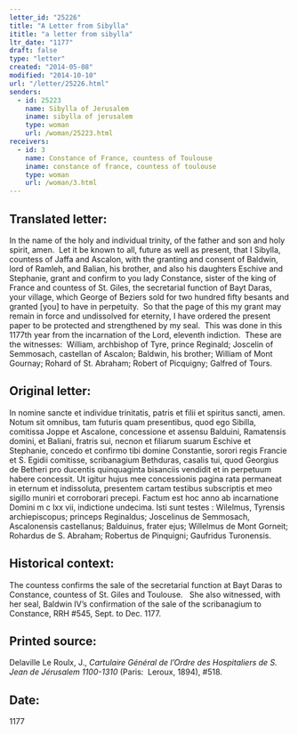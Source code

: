 ```yaml
---
letter_id: "25226"
title: "A Letter from Sibylla"
ititle: "a letter from sibylla"
ltr_date: "1177"
draft: false
type: "letter"
created: "2014-05-08"
modified: "2014-10-10"
url: "/letter/25226.html"
senders:
  - id: 25223
    name: Sibylla of Jerusalem
    iname: sibylla of jerusalem
    type: woman
    url: /woman/25223.html
receivers:
  - id: 3
    name: Constance of France, countess of Toulouse
    iname: constance of france, countess of toulouse
    type: woman
    url: /woman/3.html
---
```

<h2> Translated letter:</h2><p>In the name of the holy and individual trinity, of the father and son and holy spirit, amen.&nbsp; Let it be known to all, future as well as present, that I Sibylla, countess of Jaffa and Ascalon, with the granting and consent of Baldwin, lord of Ramleh, and Balian, his brother, and also his daughters Eschive and Stephanie, grant and confirm to you lady Constance, sister of the king of France and countess of St. Giles, the secretarial function of Bayt Daras, your village, which George of Beziers sold for two hundred fifty besants and granted [you] to have in perpetuity.&nbsp; So that the page of this my grant may remain in force and undissolved for eternity, I have ordered the present paper to be protected and strengthened by my seal.&nbsp; This was done in this 1177th year from the incarnation of the Lord, eleventh indiction.&nbsp; These are the witnesses:&nbsp; William, archbishop of Tyre, prince Reginald; Joscelin of Semmosach, castellan of Ascalon; Baldwin, his brother; William of Mont Gournay; Rohard of St. Abraham; Robert of Picquigny; Galfred of Tours.</p><h2 class="mt-4"> Original letter:</h2><p>In nomine sancte et individue trinitatis, patris et filii et spiritus sancti, amen. Notum sit omnibus, tam futuris quam presentibus, quod ego Sibilla, comitissa Joppe et Ascalone, concessione et assensu Balduini, Ramatensis domini, et Baliani, fratris sui, necnon et filiarum suarum Eschive et Stephanie, concedo et confirmo tibi domine Constantie, sorori regis Francie et S. Egidii comitisse, scribanagium Bethduras, casalis tui, quod Georgius de Betheri pro ducentis quinquaginta bisanciis vendidit et in perpetuum habere concessit. Ut igitur hujus mee concessionis pagina rata permaneat in eternum et indissoluta, presentem cartam testibus subscriptis et meo sigillo muniri et corroborari precepi. Factum est hoc anno ab incarnatione Domini m c lxx vii, indictione undecima. Isti sunt testes : Wilelmus, Tyrensis archiepiscopus; princeps Reginaldus; Joscelinus de Semmosach, Ascalonensis castellanus; Balduinus, frater ejus; Willelmus de Mont Gorneit; Rohardus de S. Abraham; Robertus de Pinquigni; Gaufridus Turonensis.&nbsp;&nbsp;</p><h2 class="mt-4"> Historical context:</h2><p>The countess confirms the sale of the secretarial function at Bayt Daras to Constance, countess of St. Giles and Toulouse. &nbsp; She also witnessed, with her seal, Baldwin IV’s confirmation of the sale of the scribanagium to Constance, RRH #545, Sept. to Dec. 1177.</p><h2 class="mt-4"> Printed source:</h2><p>Delaville Le Roulx, J., <i>Cartulaire Général de l’Ordre des Hospitaliers de S. Jean de Jérusalem 1100-1310</i> (Paris:&nbsp; Leroux, 1894), #518.</p><h2 class="mt-4"> Date:</h2>1177